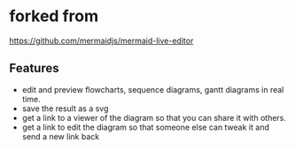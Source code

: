 
# forked from
https://github.com/mermaidjs/mermaid-live-editor

## Features

- edit and preview flowcharts, sequence diagrams, gantt diagrams in real time.
- save the result as a svg
- get a link to a viewer of the diagram so that you can share it with others.
- get a link to edit the diagram so that someone else can tweak it and send a new link back

